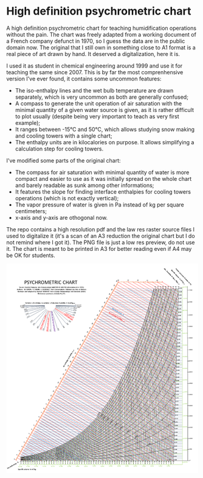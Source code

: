 # High definition psychrometric chart
A high definition psychrometric chart for teaching humidification operations without the pain. The chart was freely adapted from a working document of a French company defunct in 1970, so I guess the data are in the public domain now. The original that I still own in something close to A1 format is a real piece of art drawn by hand. It deserved a digitalization, here it is.

I used it as student in chemical engineering around 1999 and use it for teaching the same since 2007. This is by far the most comprenhensive version I've ever found, it contains some uncommon features:
- The iso-enthalpy lines and the wet bulb temperature are drawn separately, which is very uncommon as both are generally confused;
- A compass to generate the unit operation of air saturation with the minimal quantity of a given water source is given, as it is rather difficult to plot usually (despite being very important to teach as very first example);
- It ranges between -15°C and 50°C, which allows studying snow making and cooling towers with a single chart;
- The enthalpy units are in kilocalories on purpose. It allows simplifying a calculation step for cooling towers.

 I've modified some parts of the original chart:
 - The compass for air saturation with minimal quantity of water is more compact and easier to use as it was initially spread on the whole chart and barely readable as sunk among other informations;
 - It features the slope for finding interface enthalpies for cooling towers operations (which is not exactly vertical);
 - The vapor pressure of water is given in Pa instead of kg per square centimeters;
 - x-axis and y-axis are othogonal now.

The repo contains a high resolution pdf and the law res raster source files I used to digitalize it (it's a scan of an A3 reduction the original chart but I do not remind where I got it). The PNG file is just a low res preview, do not use it. The chart is meant to be printed in A3 for better reading even if A4 may be OK for students. 

![](/Psychrometric_chart.png)
